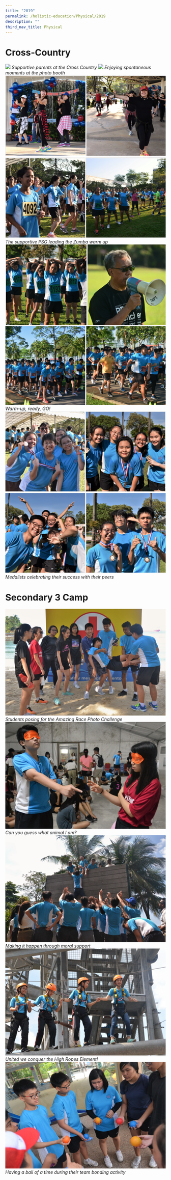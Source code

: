 ```yaml
---
title: "2019"
permalink: /holistic-education/Physical/2019
description: ""
third_nav_title: Physical
---
```

# Cross-Country

![](/images/ERF_5300.jpg)
*Supportive parents at the Cross Country*
![](/images/ERF_5347.jpg)
*Enjoying spontaneous moments at the photo booth*
![](/images/x-country1.png)
![](/images/x-country2.png)
*The supportive PSG leading the Zumba warm up*
![](/images/x-country3.png)
![](/images/x-country4.png)
*Warm-up, ready, GO!*
![](/images/x-country%205.png)
![](/images/x-country6.png)
*Medalists celebrating their success with their peers*

# Secondary 3 Camp
![](/images/Amazing%20Race%20Photo%20Challenge.jpg)
*Students posing for the Amazing Race Photo Challenge*
![](/images/Animal%20Call%20Activity.jpg)
*Can you guess what animal I am?*
![](/images/DSC_3731.jpg)
*Making it happen through moral support*
![](/images/High%20Ropes%20Elements.jpg)
*United we conquer the High Ropes Element!*
![](/images/Preparing%20for%20the%20Team%20bonding%20Acitvity.jpg)
*Having a ball of a time during their team bonding activity*